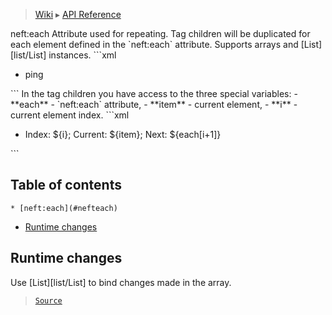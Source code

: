 > [Wiki](Home) ▸ [API Reference](API-Reference)

<dl></dl>
neft:each
Attribute used for repeating.
Tag children will be duplicated for each
element defined in the `neft:each` attribute.
Supports arrays and [List][list/List] instances.
```xml
<ul neft:each="[1, 2]">
  <li>ping</li>
</ul>
```
In the tag children you have access to the three special variables:
- **each** - `neft:each` attribute,
- **item** - current element,
- **i** - current element index.
```xml
<ul neft:each="List(['New York', 'Paris', 'Warsaw'])">
  <li>Index: ${i}; Current: ${item}; Next: ${each[i+1]}</li>
</ul>
```

## Table of contents
    * [neft:each](#nefteach)
  * [Runtime changes](#runtime-changes)

## Runtime changes

Use [List][list/List] to bind changes made in the array.

> [`Source`](/Neft-io/neft/tree/master/src/document/file/parse/iterators.litcoffee#runtime-changes)

